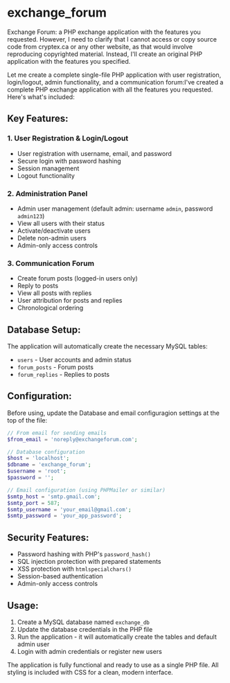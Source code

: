 # exchange_forum
Exchange Forum: a PHP exchange application with the features you requested. However, I need to clarify that I cannot access or copy source code from cryptex.ca or any other website, as that would involve reproducing copyrighted material. Instead, I'll create an original PHP application with the features you specified.

Let me create a complete single-file PHP application with user registration, login/logout, admin functionality, and a communication forum:I've created a complete PHP exchange application with all the features you requested. Here's what's included:

## Key Features:

### 1. **User Registration & Login/Logout**
- User registration with username, email, and password
- Secure login with password hashing
- Session management
- Logout functionality

### 2. **Administration Panel**
- Admin user management (default admin: username `admin`, password `admin123`)
- View all users with their status
- Activate/deactivate users
- Delete non-admin users
- Admin-only access controls

### 3. **Communication Forum**
- Create forum posts (logged-in users only)
- Reply to posts
- View all posts with replies
- User attribution for posts and replies
- Chronological ordering

## Database Setup:
The application will automatically create the necessary MySQL tables:
- `users` - User accounts and admin status
- `forum_posts` - Forum posts
- `forum_replies` - Replies to posts

## Configuration:
Before using, update the Database and email configuragion settings at the top of the file:
```php
// From email for sending emails
$from_email = 'noreply@exchangeforum.com';

// Database configuration
$host = 'localhost';
$dbname = 'exchange_forum';
$username = 'root';
$password = '';

// Email configuration (using PHPMailer or similar)
$smtp_host = 'smtp.gmail.com';
$smtp_port = 587;
$smtp_username = 'your_email@gmail.com';
$smtp_password = 'your_app_password';
```

## Security Features:
- Password hashing with PHP's `password_hash()`
- SQL injection protection with prepared statements
- XSS protection with `htmlspecialchars()`
- Session-based authentication
- Admin-only access controls

## Usage:
1. Create a MySQL database named `exchange_db`
2. Update the database credentials in the PHP file
3. Run the application - it will automatically create the tables and default admin user
4. Login with admin credentials or register new users

The application is fully functional and ready to use as a single PHP file. All styling is included with CSS for a clean, modern interface.
